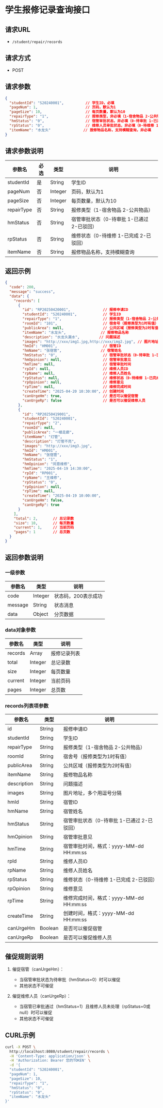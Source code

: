 # 学生报修记录查询接口

## 请求URL
- `/student/repair/records`

## 请求方式
- POST

## 请求参数
```json
{
  "studentId": "S20240001",          // 学生ID，必填
  "pageNum": 1,                      // 页码，默认为1
  "pageSize": 10,                    // 每页数量，默认为10
  "repairType": "1",                 // 报修类型，非必填（1-宿舍物品 2-公共物品）
  "hmStatus": "0",                   // 宿管审批状态，非必填（0-待审批 1-已通过 2-已驳回）
  "rpStatus": "0",                   // 维修人员审批状态，非必填（0-待维修 1-已完成 2-已驳回）
  "itemName": "水龙头"               // 报修物品名称，支持模糊查询，非必填
}
```

## 请求参数说明
| 参数名      | 必选  | 类型    | 说明                                    |
|------------|------|---------|----------------------------------------|
| studentId  | 是   | String  | 学生ID                                  |
| pageNum    | 否   | Integer | 页码，默认为1                            |
| pageSize   | 否   | Integer | 每页数量，默认为10                        |
| repairType | 否   | String  | 报修类型（1-宿舍物品 2-公共物品）          |
| hmStatus   | 否   | String  | 宿管审批状态（0-待审批 1-已通过 2-已驳回）  |
| rpStatus   | 否   | String  | 维修状态（0-待维修 1-已完成 2-已驳回）      |
| itemName   | 否   | String  | 报修物品名称，支持模糊查询                  |

## 返回示例
```json
{
  "code": 200,
  "message": "success",
  "data": {
    "records": [
      {
        "id": "RP20250420001",               // 报修申请ID
        "studentId": "S20240001",            // 学生ID
        "repairType": "1",                   // 报修类型（1-宿舍物品 2-公共物品）
        "roomId": "101",                     // 宿舍号（报修类型为1时有值）
        "publicArea": null,                  // 公共区域（报修类型为2时有值）
        "itemName": "水龙头",                // 报修物品名称
        "description": "水龙头漏水",         // 问题描述
        "images": "http://xxx/img1.jpg,http://xxx/img2.jpg", // 图片地址，多个用逗号分隔
        "hmId": "HM001",                     // 宿管ID
        "hmName": "张宿管",                  // 宿管姓名
        "hmStatus": "0",                     // 宿管审批状态（0-待审批 1-已通过 2-已驳回）
        "hmOpinion": null,                   // 宿管审批意见
        "hmTime": null,                      // 宿管审批时间
        "rpId": null,                        // 维修人员ID
        "rpName": null,                      // 维修人员姓名
        "rpStatus": null,                    // 维修状态（0-待维修 1-已完成 2-已驳回）
        "rpOpinion": null,                   // 维修意见
        "rpTime": null,                      // 维修完成时间
        "createTime": "2025-04-20 10:30:00", // 创建时间
        "canUrgeHm": true,                   // 是否可以催促宿管
        "canUrgeRp": false                   // 是否可以催促维修人员
      },
      {
        "id": "RP20250419001",
        "studentId": "S20240001",
        "repairType": "2",
        "roomId": null,
        "publicArea": "一楼走廊",
        "itemName": "灯管",
        "description": "灯管不亮",
        "images": "http://xxx/img3.jpg",
        "hmId": "HM001",
        "hmName": "张宿管",
        "hmStatus": "1",
        "hmOpinion": "同意维修",
        "hmTime": "2025-04-19 14:30:00",
        "rpId": "RP001",
        "rpName": "王维修",
        "rpStatus": "0",
        "rpOpinion": null,
        "rpTime": null,
        "createTime": "2025-04-19 10:00:00",
        "canUrgeHm": false,
        "canUrgeRp": true
      }
    ],
    "total": 2,       // 总记录数
    "size": 10,       // 每页数量
    "current": 1,     // 当前页码
    "pages": 1        // 总页数
  }
}
```

## 返回参数说明
### 一级参数
| 参数名  | 类型    | 说明                                  |
|--------|--------|--------------------------------------|
| code   | Integer| 状态码，200表示成功                     |
| message| String | 状态消息                               |
| data   | Object | 分页数据                               |

### data对象参数
| 参数名   | 类型    | 说明                                 |
|---------|--------|-------------------------------------|
| records | Array  | 报修记录列表                          |
| total   | Integer| 总记录数                             |
| size    | Integer| 每页数量                             |
| current | Integer| 当前页码                             |
| pages   | Integer| 总页数                               |

### records列表项参数
| 参数名      | 类型    | 说明                                    |
|------------|--------|----------------------------------------|
| id         | String | 报修申请ID                              |
| studentId  | String | 学生ID                                  |
| repairType | String | 报修类型（1-宿舍物品 2-公共物品）          |
| roomId     | String | 宿舍号（报修类型为1时有值）                |
| publicArea | String | 公共区域（报修类型为2时有值）              |
| itemName   | String | 报修物品名称                             |
| description| String | 问题描述                                |
| images     | String | 图片地址，多个用逗号分隔                   |
| hmId       | String | 宿管ID                                  |
| hmName     | String | 宿管姓名                                |
| hmStatus   | String | 宿管审批状态（0-待审批 1-已通过 2-已驳回）  |
| hmOpinion  | String | 宿管审批意见                             |
| hmTime     | String | 宿管审批时间，格式：yyyy-MM-dd HH:mm:ss   |
| rpId       | String | 维修人员ID                              |
| rpName     | String | 维修人员姓名                             |
| rpStatus   | String | 维修状态（0-待维修 1-已完成 2-已驳回）      |
| rpOpinion  | String | 维修意见                                |
| rpTime     | String | 维修完成时间，格式：yyyy-MM-dd HH:mm:ss   |
| createTime | String | 创建时间，格式：yyyy-MM-dd HH:mm:ss       |
| canUrgeHm  | Boolean| 是否可以催促宿管                          |
| canUrgeRp  | Boolean| 是否可以催促维修人员                      |

## 催促规则说明
1. 催促宿管（canUrgeHm）：
   - 当宿管审批状态为待审批（hmStatus=0）时可以催促
   - 其他状态不可催促

2. 催促维修人员（canUrgeRp）：
   - 当宿管已审批通过（hmStatus=1）且维修人员未处理（rpStatus=0或null）时可以催促
   - 其他状态不可催促

## CURL示例
```bash
curl -X POST \
  http://localhost:8080/student/repair/records \
  -H 'Content-Type: application/json' \
  -H 'Authorization: Bearer 您的TOKEN' \
  -d '{
  "studentId": "S20240001",
  "pageNum": 1,
  "pageSize": 10,
  "repairType": "1",
  "hmStatus": "0",
  "rpStatus": "0",
  "itemName": "水龙头"
}'
``` 